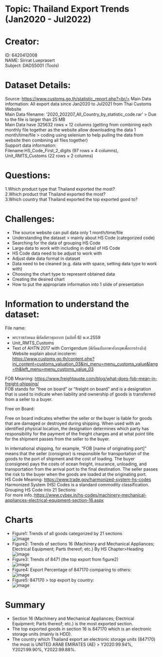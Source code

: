 # Topic: Thailand Export Trends (Jan2020 - Jul2022)
# Creator:
ID: 6420412008<br/>
NAME: Sirirat Lueprasert<br/>
Subject: DADS5001 (Tools)
# Dataset Details:
Source: https://www.customs.go.th/statistic_report.php?<br/>
Main Data information: All export data since Jan2020 to Jul2021 from Thai Customs Website<br/>
Main Data filename: '2020_202207_All_Country_by_statistic_code.rar' > Due to the file is larger than 25 MB<br/>
Main Data have 325632 rows × 12 columns (getting from combining each monthly file together as the website allow downloading the data 1 month/time/file > coding using selenium to help pulling the data from website then combining all files together)<br/> 
Support data information:<br/>
Filename:HS_Code_First_2_digits (97 rows × 4 columns), Unit_RMTS_Customs (22 rows × 2 columns)<br/> 
# Questions: <br/> 
1.Which product type that Thailand exported the most?<br/> 
2.Which product that Thailand exported the most?<br/> 
3.Which country that Thailand exported the top exported good to?
# Challenges:
- The source website can pull data only 1 month/time/file
- Understanding the dataset > mainly about HS Code (categorized code)
- Searching for the data of grouping HS Code
- Large data to work with including in detail of HS Code
- HS Code data need to be adjust to work with
- Adjust date data format in dataset
- Data need to be cleaned (e.g. data with space, setting data type to work with)
- Choosing the chart type to represent obtained data
- Creating the desired chart
- How to put the appropriate information into 1 slide of presentation
# Information to understand the dataset:
File name:
- พระราชกําหนด พิกัดอัตราศุลกากร (ฉบับที่ 6) พ.ศ.2559
- Unit_RMTS_Customs
- Text of AHTN 2017 with Corrigendum (พิกัดฉบับภาษาอังกฤษเพื่อการอ้างอิง)
Website explain about incoterm: https://www.customs.go.th/content.php?ini_content=customs_valuation_03&ini_menu=menu_customs_value&lang=th&left_menu=menu_customs_value_03<br/>

FOB Meaning: https://www.freightquote.com/blog/what-does-fob-mean-in-freight-shipping/<br/>
FOB stands for “free on board” or “freight on board” and is a designation that is used to indicate when liability and ownership of goods is transferred from a seller to a buyer.

Free on Board:

Free on board indicates whether the seller or the buyer is liable for goods that are damaged or destroyed during shipping. When used with an identified physical location, the designation determines which party has responsibility for the payment of the freight charges and at what point title for the shipment passes from the seller to the buyer.

In international shipping, for example, “FOB [name of originating port]” means that the seller (consignor) is responsible for transportation of the goods to the port of shipment and the cost of loading. The buyer (consignee) pays the costs of ocean freight, insurance, unloading, and transportation from the arrival port to the final destination. The seller passes the risk to the buyer when the goods are loaded at the originating port.<br/>
HS Code Meaning: https://www.trade.gov/harmonized-system-hs-codes<br/>
Harmonized System (HS) Codes is a standard commodity classification.<br/>
Grouping HS Code into 21 Sections:<br/>
For more info.:https://www.cybex.in/hs-codes/machinery-mechanical-appliances-electrical-equipment-section-16.aspx
# Charts
- Figure1: Trends of all goods categorized by 21 sections<br/>
![image](https://user-images.githubusercontent.com/111365836/195888256-a9fd2b01-3aca-4153-a6c2-f0a4ead6537c.png)<br/>
- Figure2: Trends of sections 16 (Machinery and Mechanical Appliances; Electrical Equipment; Parts thereof; etc.) By HS Chapter>Heading<br/>
![image](https://user-images.githubusercontent.com/111365836/195888456-c0f7687a-d17c-4628-bb3a-ec887c28b973.png)<br/>
- Figure3: Trends of 8471 (the top export from figure2)<br/>
![image](https://user-images.githubusercontent.com/111365836/195888916-495e6779-c84b-40ec-84f0-016784f04fec.png)<br/>
- Figure4: Export Percentage of 847170 comparing to others:<br/>
![image](https://user-images.githubusercontent.com/111365836/195889241-8175a852-db5b-4cc9-924c-46450bb85e8d.png)<br/>
- Figure5: 847170 > top export by country:<br/>
![image](https://user-images.githubusercontent.com/111365836/195889583-716f1275-0d3f-4a51-8712-f3eaea68b881.png)<br/>
# Summary
- Section 16 (Machinery and Mechanical Appliances; Electrical Equipment; Parts thereof; etc.) is the most exported section.
- The top exported goods in section 16 is 847170 which is an electronic storage units (mainly is HDD).
- The country which Thailand export an electronic storage units (847170) the most is UNITED ARAB EMIRATES (AE) > Y2020:99.94%, Y2021:99.90%, Y2022:99.88%.
